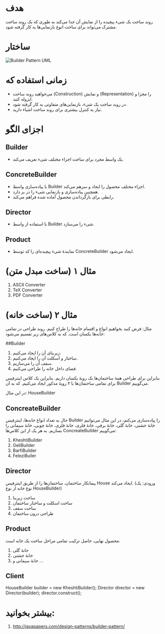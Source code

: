 
# هدف
روند ساخت یک شیء پیچیده را از نمایش آن جدا می‌کند به طوری که یک روند ساخت مشترک می‌تواند برای ساخت انوع بازنمایی‌ها به کار گرفته شود.

# ساختار
![Builder Pattern UML](http://javaobsession.files.wordpress.com/2010/06/builder-pattern1.png)


# زمانی استفاده که
- می‌خواهید روند ساخت (Construction) و نمایش (Representation) را مجزا و ایزوله کنید.
- در روند ساخت یک شیء، بازنمایی‌های متفاوتی به کار گرفته شود.
- نیاز به کنترل بیشتری برای روند ساخت اشیاء دارید.

# اجزای الگو
## Builder
- یک واسط مجرد برای ساخت اجزاء مختلف شیء تعریف می‌کند.

## ConcreteBuilder
- با پیاده‌سازی واسط Builder اجزاء مختلف محصول را ایجاد و سرهم می‌کند.
- همچنین پیاده‌سازی و بازنمایی شیء را در بر دارد.
- رابطی برای بازگرداندن محصول آماده شده فراهم می‌کند.

## Director
- با استفاده از واسط Builder شیء را می‌سازد.

## Product
- نمایندهٔ شیء پیچیده‌ای را که توسط ConcreteBuilder ایجاد می‌شود.

# مثال ۱ (ساخت مبدل متن)
1. ASCII Converter
2. TeX Converter
3. PDF Converter

# مثال ۲ (ساخت خانه)
مثال: فرض کنید بخواهیم انواع و اقسام خانه‌ها را طراح کنیم. روند طراحی در تمامی خانه‌ها یکسان است. که به کلاس‌های زیر تقسیم می‌شود:

##Builder
1. زیربنای آن را ایجاد می‌کنیم.
2. ساختار و اسکلت آن را ایجاد می‌کنیم.
3. سقف آن را می‌سازیم.
4. فضای داخل خانه را طراحی می‌کنیم.

بنابراین برای طراحی همهٔ ساختمان‌ها یک رویهٔ یکسان داریم. بنابراین یک کلاس اینترفیس برای تمامی ساختمان‌ها با ۴ رویهٔ مذکور ایجاد می‌کنیم. که به آن Builder می‌گوییم.

در این مثال: HouseBuilder

## ConcreateBuilder
حال به تعداد انواع خانه‌ها، اینترفیس Builder را پیاده‌سازی می‌کنم، در این مثال می‌توانیم خانهٔ خشتی، خانهٔ گلی، خانهٔ برفی، خانهٔ فلزی، خانهٔ فلزی، خانهٔ چوبی، خانهٔ سیمانی را بسازیم. به هر یک از این کلاس‌ها ConcreateBuilder می‌گوییم:

1. KheshtiBuilder
2. GeliBuilder
3. BarfiBuilder
4. FeleziBuiler

## Director
پیمانکار ساختمان، ساختمان‌ها را از طریق اینترفیس House ایجاد می‌کند. (ورودی: یک نوع خانه از نوع HouseBuilder)

1. ساخت زیربنا
2. ساخت اسکلت و ساختار ساختمان
3. ساخت سقف
4. طراحی درون ساختمان
## Product
محصول نهایی، حاصل ترکیب تمامی مراحل ساخت یک خانه است.
1. خانهٔ گلی
2. خانهٔ خشتی
3. خانهٔ سیمانی
و ...

## Client
HouseBuilder builder = new KheshtiBuilder();
Director director = new Director(builder);
director.construct();

# بیشتر بخوانید:
1. http://javapapers.com/design-patterns/builder-pattern/


